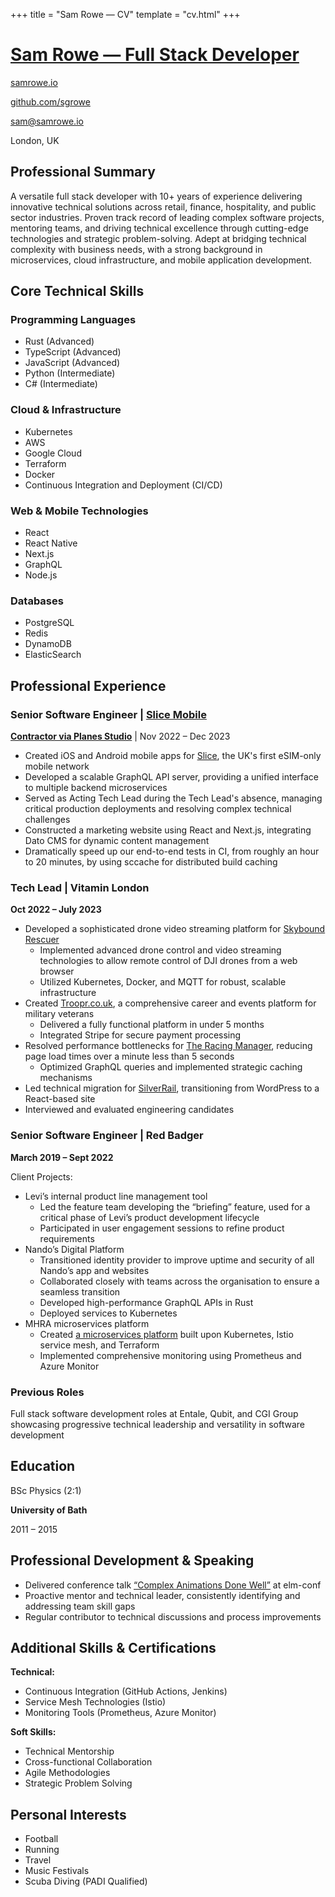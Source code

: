 +++
title = "Sam Rowe — CV"
template = "cv.html"
+++

# [Sam Rowe — Full Stack Developer](https://samrowe.io/)

<div class="pt-2 space-y-3">

[samrowe.io](https://samrowe.io/)

[github.com/sgrowe](https://github.com/sgrowe/)

[sam@samrowe.io](mailto:sam@samrowe.io)

London, UK

</div>

## Professional Summary

A versatile full stack developer with 10+ years of experience delivering innovative technical solutions across retail, finance, hospitality, and public sector industries. Proven track record of leading complex software projects, mentoring teams, and driving technical excellence through cutting-edge technologies and strategic problem-solving. Adept at bridging technical complexity with business needs, with a strong background in microservices, cloud infrastructure, and mobile application development.

## Core Technical Skills

### Programming Languages

- Rust <span class="opacity-80 font-light">(Advanced)</span>
- TypeScript <span class="opacity-80 font-light">(Advanced)</span>
- JavaScript <span class="opacity-80 font-light">(Advanced)</span>
- Python <span class="opacity-80 font-light">(Intermediate)</span>
- C# <span class="opacity-80 font-light">(Intermediate)</span>

### Cloud & Infrastructure

- Kubernetes
- AWS
- Google Cloud
- Terraform
- Docker
- Continuous Integration and Deployment (CI/CD)

### Web & Mobile Technologies

- React
- React Native
- Next.js
- GraphQL
- Node.js

### Databases

- PostgreSQL
- Redis
- DynamoDB
- ElasticSearch

## Professional Experience

### Senior Software Engineer | [Slice Mobile](https://slicemobile.com/)

**[Contractor via Planes Studio](https://www.planes.studio/)** | Nov 2022 – Dec 2023

- Created iOS and Android mobile apps for [Slice](https://slicemobile.com), the UK's first eSIM-only mobile network
- Developed a scalable GraphQL API server, providing a unified interface to multiple backend microservices
- Served as Acting Tech Lead during the Tech Lead's absence, managing critical production deployments and resolving complex technical challenges
- Constructed a marketing website using React and Next.js, integrating Dato CMS for dynamic content management
- Dramatically speed up our end-to-end tests in CI, from roughly an hour to 20 minutes, by using sccache for distributed build caching

### Tech Lead | Vitamin London

**Oct 2022 – July 2023**

- Developed a sophisticated drone video streaming platform for [Skybound Rescuer](https://skyboundrescuerproject.com/)
  - Implemented advanced drone control and video streaming technologies to allow remote control of DJI drones from a web browser
  - Utilized Kubernetes, Docker, and MQTT for robust, scalable infrastructure
- Created [Troopr.co.uk](https://www.troopr.co.uk/), a comprehensive career and events platform for military veterans
  - Delivered a fully functional platform in under 5 months
  - Integrated Stripe for secure payment processing
- Resolved performance bottlenecks for [The Racing Manager](https://theracingmanager.com/), reducing page load times over a minute less than 5 seconds
  - Optimized GraphQL queries and implemented strategic caching mechanisms
- Led technical migration for [SilverRail](https://silverrailtech.com/), transitioning from WordPress to a React-based site
- Interviewed and evaluated engineering candidates

### Senior Software Engineer | Red Badger

**March 2019 – Sept 2022**

Client Projects:

- Levi’s internal product line management tool
  - Led the feature team developing the “briefing” feature, used for a critical phase of Levi’s product development lifecycle
  - Participated in user engagement sessions to refine product requirements
- Nando’s Digital Platform
  - Transitioned identity provider to improve uptime and security of all Nando’s app and websites
  - Collaborated closely with teams across the organisation to ensure a seamless transition
  - Developed high-performance GraphQL APIs in Rust
  - Deployed services to Kubernetes
- MHRA microservices platform
  - Created [a microservices platform](https://github.com/MHRA/products) built upon Kubernetes, Istio service mesh, and Terraform
  - Implemented comprehensive monitoring using Prometheus and Azure Monitor

### Previous Roles

Full stack software development roles at Entale, Qubit, and CGI Group showcasing progressive technical leadership and versatility in software development

## Education

BSc Physics (2:1)

**University of Bath**

2011 – 2015

## Professional Development & Speaking

- Delivered conference talk [“Complex Animations Done Well”](https://youtu.be/DBVHxkMBfF4) at elm-conf
- Proactive mentor and technical leader, consistently identifying and addressing team skill gaps
- Regular contributor to technical discussions and process improvements

## Additional Skills & Certifications

**Technical:**

- Continuous Integration (GitHub Actions, Jenkins)
- Service Mesh Technologies (Istio)
- Monitoring Tools (Prometheus, Azure Monitor)

**Soft Skills:**

- Technical Mentorship
- Cross-functional Collaboration
- Agile Methodologies
- Strategic Problem Solving

## Personal Interests

- Football
- Running
- Travel
- Music Festivals
- Scuba Diving (PADI Qualified)
